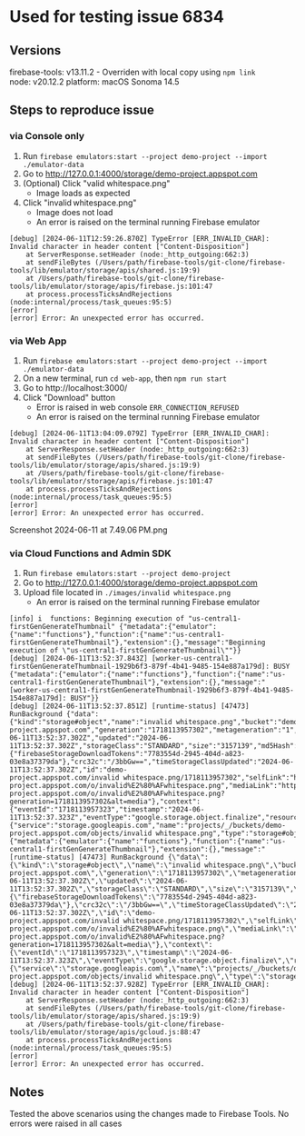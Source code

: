 # Used for testing issue 6834

## Versions

firebase-tools: v13.11.2 - Overriden with local copy using `npm link`<br>
node: v20.12.2
platform: macOS Sonoma 14.5

## Steps to reproduce issue

### via Console only

1. Run `firebase emulators:start --project demo-project --import ./emulator-data`
2. Go to http://127.0.0.1:4000/storage/demo-project.appspot.com
3. (Optional) Click "valid whitespace.png"
   - Image loads as expected
4. Click "invalid whitespace.png"
   - Image does not load
   - An error is raised on the terminal running Firebase emulator

```
[debug] [2024-06-11T12:59:26.870Z] TypeError [ERR_INVALID_CHAR]: Invalid character in header content ["Content-Disposition"]
    at ServerResponse.setHeader (node:_http_outgoing:662:3)
    at sendFileBytes (/Users/path/firebase-tools/git-clone/firebase-tools/lib/emulator/storage/apis/shared.js:19:9)
    at /Users/path/firebase-tools/git-clone/firebase-tools/lib/emulator/storage/apis/firebase.js:101:47
    at process.processTicksAndRejections (node:internal/process/task_queues:95:5)
[error]
[error] Error: An unexpected error has occurred.
```

### via Web App

1. Run `firebase emulators:start --project demo-project --import ./emulator-data`
2. On a new terminal, run `cd web-app`, then `npm run start`
3. Go to http://localhost:3000/
4. Click "Download" button
   - Error is raised in web console `ERR_CONNECTION_REFUSED`
   - An error is raised on the terminal running Firebase emulator

```
[debug] [2024-06-11T13:04:09.079Z] TypeError [ERR_INVALID_CHAR]: Invalid character in header content ["Content-Disposition"]
    at ServerResponse.setHeader (node:_http_outgoing:662:3)
    at sendFileBytes (/Users/path/firebase-tools/git-clone/firebase-tools/lib/emulator/storage/apis/shared.js:19:9)
    at /Users/path/firebase-tools/git-clone/firebase-tools/lib/emulator/storage/apis/firebase.js:101:47
    at process.processTicksAndRejections (node:internal/process/task_queues:95:5)
[error]
[error] Error: An unexpected error has occurred.
```

Screenshot 2024-06-11 at 7.49.06 PM.png

### via Cloud Functions and Admin SDK

1. Run `firebase emulators:start --project demo-project`
2. Go to http://127.0.0.1:4000/storage/demo-project.appspot.com
3. Upload file located in `./images/invalid whitespace.png`
   - An error is raised on the terminal running Firebase emulator

```
[info] i  functions: Beginning execution of "us-central1-firstGenGenerateThumbnail" {"metadata":{"emulator":{"name":"functions"},"function":{"name":"us-central1-firstGenGenerateThumbnail"},"extension":{},"message":"Beginning execution of \"us-central1-firstGenGenerateThumbnail\""}}
[debug] [2024-06-11T13:52:37.843Z] [worker-us-central1-firstGenGenerateThumbnail-1929b6f3-879f-4b41-9485-154e887a179d]: BUSY {"metadata":{"emulator":{"name":"functions"},"function":{"name":"us-central1-firstGenGenerateThumbnail"},"extension":{},"message":"[worker-us-central1-firstGenGenerateThumbnail-1929b6f3-879f-4b41-9485-154e887a179d]: BUSY"}}
[debug] [2024-06-11T13:52:37.851Z] [runtime-status] [47473] RunBackground {"data":{"kind":"storage#object","name":"invalid whitespace.png","bucket":"demo-project.appspot.com","generation":"1718113957302","metageneration":"1","contentType":"image/png","timeCreated":"2024-06-11T13:52:37.302Z","updated":"2024-06-11T13:52:37.302Z","storageClass":"STANDARD","size":"3157139","md5Hash":"/fRei8dCcrGlNlpjV5A3pQ==","etag":"C+SxwQI4baexwudLYyfMVYRCyxw","metadata":{"firebaseStorageDownloadTokens":"7783554d-2945-404d-a823-03e8a37379da"},"crc32c":"/3bbGw==","timeStorageClassUpdated":"2024-06-11T13:52:37.302Z","id":"demo-project.appspot.com/invalid whitespace.png/1718113957302","selfLink":"http://127.0.0.1:9199/storage/v1/b/demo-project.appspot.com/o/invalid%E2%80%AFwhitespace.png","mediaLink":"http://127.0.0.1:9199/download/storage/v1/b/demo-project.appspot.com/o/invalid%E2%80%AFwhitespace.png?generation=1718113957302&alt=media"},"context":{"eventId":"1718113957323","timestamp":"2024-06-11T13:52:37.323Z","eventType":"google.storage.object.finalize","resource":{"service":"storage.googleapis.com","name":"projects/_/buckets/demo-project.appspot.com/objects/invalid whitespace.png","type":"storage#object"}}} {"metadata":{"emulator":{"name":"functions"},"function":{"name":"us-central1-firstGenGenerateThumbnail"},"extension":{},"message":"[runtime-status] [47473] RunBackground {\"data\":{\"kind\":\"storage#object\",\"name\":\"invalid whitespace.png\",\"bucket\":\"demo-project.appspot.com\",\"generation\":\"1718113957302\",\"metageneration\":\"1\",\"contentType\":\"image/png\",\"timeCreated\":\"2024-06-11T13:52:37.302Z\",\"updated\":\"2024-06-11T13:52:37.302Z\",\"storageClass\":\"STANDARD\",\"size\":\"3157139\",\"md5Hash\":\"/fRei8dCcrGlNlpjV5A3pQ==\",\"etag\":\"C+SxwQI4baexwudLYyfMVYRCyxw\",\"metadata\":{\"firebaseStorageDownloadTokens\":\"7783554d-2945-404d-a823-03e8a37379da\"},\"crc32c\":\"/3bbGw==\",\"timeStorageClassUpdated\":\"2024-06-11T13:52:37.302Z\",\"id\":\"demo-project.appspot.com/invalid whitespace.png/1718113957302\",\"selfLink\":\"http://127.0.0.1:9199/storage/v1/b/demo-project.appspot.com/o/invalid%E2%80%AFwhitespace.png\",\"mediaLink\":\"http://127.0.0.1:9199/download/storage/v1/b/demo-project.appspot.com/o/invalid%E2%80%AFwhitespace.png?generation=1718113957302&alt=media\"},\"context\":{\"eventId\":\"1718113957323\",\"timestamp\":\"2024-06-11T13:52:37.323Z\",\"eventType\":\"google.storage.object.finalize\",\"resource\":{\"service\":\"storage.googleapis.com\",\"name\":\"projects/_/buckets/demo-project.appspot.com/objects/invalid whitespace.png\",\"type\":\"storage#object\"}}}"}}
[debug] [2024-06-11T13:52:37.928Z] TypeError [ERR_INVALID_CHAR]: Invalid character in header content ["Content-Disposition"]
    at ServerResponse.setHeader (node:_http_outgoing:662:3)
    at sendFileBytes (/Users/path/firebase-tools/git-clone/firebase-tools/lib/emulator/storage/apis/shared.js:19:9)
    at /Users/path/firebase-tools/git-clone/firebase-tools/lib/emulator/storage/apis/gcloud.js:88:47
    at process.processTicksAndRejections (node:internal/process/task_queues:95:5)
[error]
[error] Error: An unexpected error has occurred.
```

## Notes

Tested the above scenarios using the changes made to Firebase Tools. No errors were raised in all cases
